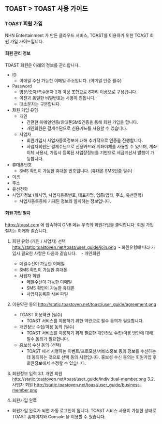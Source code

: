 ## TOAST > TOAST 사용 가이드
### TOAST 회원 가입
NHN Entertainment 가 만든 클라우드 서비스, TOAST를 이용하기 위한 TOAST 회원 가입 가이드입니다.

#### 회원 관리 정보
TOAST 회원은 아래의 정보를 관리합니다.

- ID
    - 이메일 수신 가능한 이메일 주소입니다. (이메일 인증 필수)
- Password
    - 영문/숫자/특수문자 2개 이상 조합으로 8자리 이상으로 구성됩니다.
    - 이전과 동일한 비밀번호는 사용이 안됩니다.
    - 대소문자는 구분합니다.
- 회원 가입 유형
    - 개인
        - 간편한 이메일인증/휴대폰SMS인증을 통해 회원 가입을 합니다.
        - 개인회원은 결제수단으로 신용카드를 사용할 수 있습니다.
    - 사업자
        - 회원가입시 사업자등록정보에 대해 추가적으로 인증을 진행합니다.
        - 사업자회원은 결제수단으로 신용카드와 계좌이체를 사용할 수 있으며, 계좌이체 사용시, 가입시 등록된 사업장정보를 기반으로 세금계산서 발행이 가능합니다.
- 휴대폰번호
     - SMS 확인이 가능한 휴대폰 번호입니다. (휴대폰 SMS인증 필수)
- 이름
- 주소
- 유선전화
- 사업자정보 (회사명, 사업자등록번호, 대표자명, 업종/업태, 주소, 유선전화)
    - 사업자등록증에 기재된 정보와 일치하는 정보입니다.
#### 회원 가입 철차
https://toast.com 에 접속하여 GNB 메뉴 우측의 회원가입을 클릭합니다.
회원 가입 절차는 아래와 같습니다.
1. 회원 유형 (개인 / 사업자) 선택
http://static.toastoven.net/toast/user_guide/join.png
  - 회원유형에 따라 가입시 필요한 사항은 다음과 같습니다.
    - 개인회원
      - 메일수신이 가능한 이메일
      - SMS 확인이 가능한 휴대폰
    - 사업자 회원
      - 메일수신이 가능한 이메일
      - SMS 확인이 가능한 휴대폰
      - 사업자등록증 사본 파일
2. 이용약관 동의
http://static.toastoven.net/toast/user_guide/agreement.png
    - TOAST 이용약관 (필수)
        - TOAST 서비스를 이용하기 위한 약관으로 필수 동의가 필요합니다.
    - 개인정보 수집/이용 동의 (필수)
        - TOAST 서비스를 이용하기 위해 필요한 개인정보 수집/이용 방안에 대해 필수 동의가 필요합니다.
    - 홍보성 수신 동의 (선택)
        - TOAST 에서 시행하는 이벤트/프로모션/서비스홍보 등의 정보를 수신하는데 동의하는 것으로 선택 동의 사항입니다. 홍보성 수신 동의는 회원가입 후 회원정보에서 수정할 수 있습니다.
3. 회원정보 입력
3.1. 개인 회원
http://static.toastoven.net/toast/user_guide/individual-member.png
3.2. 사업자 회원
http://static.toastoven.net/toast/user_guide/business-member.png

4. 회원가입 완료
- 회원가입 완료가 되면 자동 로그인이 됩니다. TOAST 서비스 사용이 가능한 상태로 TOAST 홈페이지와 Console 을 이용할 수 있습니다.
